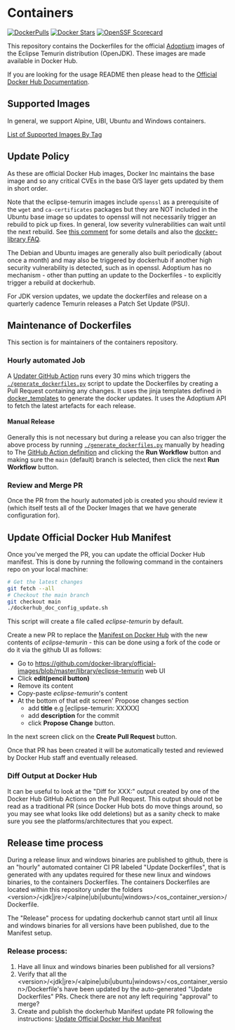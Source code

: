 # Containers
[![DockerPulls](https://img.shields.io/docker/pulls/_/eclipse-temurin?label=Docker%20Pulls)](https://hub.docker.com/_/eclipse-temurin)
[![Docker Stars](https://img.shields.io/docker/stars/_/eclipse-temurin?label=Docker%20Stars)](https://hub.docker.com/r/_/eclipse-temurin)
[![OpenSSF Scorecard](https://api.securityscorecards.dev/projects/github.com/adoptium/containers/badge)](https://api.securityscorecards.dev/projects/github.com/adoptium/containers)

This repository contains the Dockerfiles for the official [Adoptium](https://adoptium.net) images of the Eclipse Temurin distribution (OpenJDK). These images are made available in Docker Hub.

If you are looking for the usage README then please head to the [Official Docker Hub Documentation](https://hub.docker.com/_/eclipse-temurin).

## Supported Images

In general, we support Alpine, UBI, Ubuntu and Windows containers.

[List of Supported Images By Tag](https://github.com/docker-library/docs/tree/master/eclipse-temurin#simple-tags)

## Update Policy

As these are official Docker Hub images, Docker Inc maintains the base image
and so any critical CVEs in the base O/S layer gets updated by them in short
order.

Note that the eclipse-temurin images include `openssl` as a prerequisite of
the `wget` and `ca-certificates` packages but they are NOT included in the
Ubuntu base image so updates to openssl will not necessarily trigger an
rebuild to pick up fixes.  In general, low severity vulnerabilities can wait
until the next rebuild.  See
[this comment](https://github.com/docker-library/official-images/issues/16225#issuecomment-1942193224)
for some details and also the
[docker-library FAQ](https://github.com/docker-library/faq/tree/master?tab=readme-ov-file#image-building).

The Debian and Ubuntu images are generally also built periodically (about
once a month) and may also be triggered by dockerhub if another high
security vulnerability is detected, such as in openssl.  Adoptium has no
mechanism - other than putting an update to the Dockerfiles - to explicitly
trigger a rebuild at dockerhub.

For JDK version updates, we update the dockerfiles and release on a
quarterly cadence Temurin releases a Patch Set Update (PSU).

## Maintenance of Dockerfiles

This section is for maintainers of the containers repository.

### Hourly automated Job

A [Updater GitHub Action](.github/workflows/updater.yml) runs every 30 mins which triggers the
[`./generate_dockerfiles.py`](./generate_dockerfiles.py) script to update the Dockerfiles by creating a Pull Request containing any changes. It uses the jinja templates defined in [docker_templates](./docker_templates/) to generate the docker updates. It uses the Adoptium API to fetch the latest artefacts for each release.

#### Manual Release

Generally this is not necessary but during a release you can also trigger the above process by running [`./generate_dockerfiles.py`](./generate_dockerfiles.py) manually by heading to The [GitHub Action definition](https://github.com/adoptium/containers/actions/workflows/updater.yml) and clicking the **Run Workflow** button and making sure the `main` (default) branch is selected, then click the next **Run Workflow** button.

### Review and Merge PR

Once the PR from the hourly automated job is created you should review it (which itself tests all of the Docker Images that we have generate configuration for).

## Update Official Docker Hub Manifest

Once you've merged the PR, you can update the official Docker Hub manifest. This is done by running the following command in the containers repo on your local machine:

```bash
# Get the latest changes
git fetch --all
# Checkout the main branch
git checkout main
./dockerhub_doc_config_update.sh
```

This script will create a file called _eclipse-temurin_ by default.

Create a new PR to replace the [Manifest on Docker Hub](https://github.com/docker-library/official-images/blob/master/library/eclipse-temurin) with the new contents of _eclipse-temurin_ - this can be done using a fork of the code or do it via the github UI as follows:

- Go to https://github.com/docker-library/official-images/blob/master/library/eclipse-temurin web UI 
- Click **edit(pencil button)** 
- Remove its content
- Copy-paste _eclipse-temurin_'s content
- At the bottom of that edit screen' Propose changes section
  - add **title** e.g [eclipse-temurin: XXXXX]
  - add **description** for the commit 
  - click  **Propose Change** button.

In the next screen click on the **Create Pull Request** button.

Once that PR has been created it will be automatically tested and reviewed by Docker Hub staff and eventually released.

### Diff Output at Docker Hub

It can be useful to look at the "Diff for XXX:" output created by one of the Docker Hub GitHub Actions on the Pull Request. This output
should not be read as a traditional PR (since Docker Hub bots do move things around, so you may see what looks like odd deletions)
but as a sanity check to make sure you see the platforms/architectures that you expect.

## Release time process

During a release linux and windows binaries are published to github, there is an "hourly" automated container CI PR labeled "Update Dockerfiles", that is
generated with any updates required for these new linux and windows binaries, to the containers Dockerfiles. The containers Dockerfiles are located within this
repository under the folders \<version\>/\<jdk|jre\>/\<alpine|ubi|ubuntu|windows\>/\<os_container_version\>/Dockerfile.

The "Release" process for updating dockerhub cannot start until all linux and windows binaries for all versions have been published, due to the Manifest setup.

### Release process:
1. Have all linux and windows binaries been published for all versions?
1. Verify that all the \<version\>/\<jdk|jre\>/\<alpine|ubi|ubuntu|windows\>/\<os_container_version\>/Dockerfile's have been updated by the auto-generated "Update Dockerfiles" PRs. Check there are not any left requiring "approval" to merge?
1. Create and publish the dockerhub Manifest update PR following the instructions: [Update Official Docker Hub Manifest](#update-official-docker-hub-nanifest)
